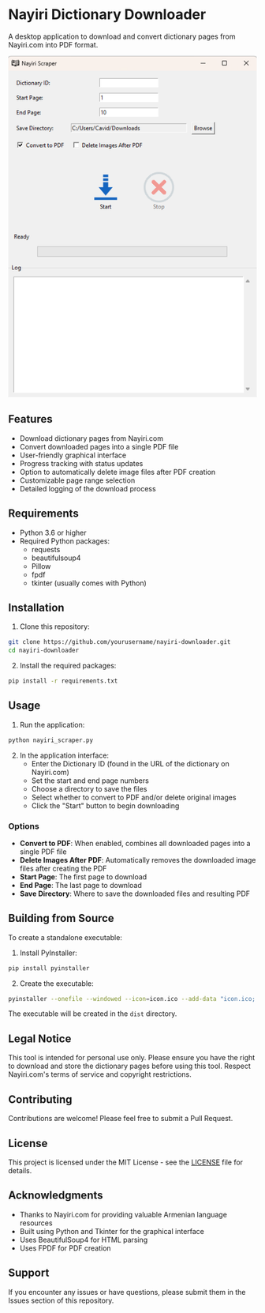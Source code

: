 # Nayiri Dictionary Downloader

A desktop application to download and convert dictionary pages from Nayiri.com into PDF format.

![Nayiri Downloader Interface](screenshot.png)

## Features

- Download dictionary pages from Nayiri.com
- Convert downloaded pages into a single PDF file
- User-friendly graphical interface
- Progress tracking with status updates
- Option to automatically delete image files after PDF creation
- Customizable page range selection
- Detailed logging of the download process

## Requirements

- Python 3.6 or higher
- Required Python packages:
  - requests
  - beautifulsoup4
  - Pillow
  - fpdf
  - tkinter (usually comes with Python)

## Installation

1. Clone this repository:
```bash
git clone https://github.com/yourusername/nayiri-downloader.git
cd nayiri-downloader
```

2. Install the required packages:
```bash
pip install -r requirements.txt
```

## Usage

1. Run the application:
```bash
python nayiri_scraper.py
```

2. In the application interface:
   - Enter the Dictionary ID (found in the URL of the dictionary on Nayiri.com)
   - Set the start and end page numbers
   - Choose a directory to save the files
   - Select whether to convert to PDF and/or delete original images
   - Click the "Start" button to begin downloading

### Options

- **Convert to PDF**: When enabled, combines all downloaded pages into a single PDF file
- **Delete Images After PDF**: Automatically removes the downloaded image files after creating the PDF
- **Start Page**: The first page to download
- **End Page**: The last page to download
- **Save Directory**: Where to save the downloaded files and resulting PDF

## Building from Source

To create a standalone executable:

1. Install PyInstaller:
```bash
pip install pyinstaller
```

2. Create the executable:
```bash
pyinstaller --onefile --windowed --icon=icon.ico --add-data "icon.ico;." --add-data "start_icon.png;." --add-data "cancel_icon.png;." nayiri_scraper.py
```

The executable will be created in the `dist` directory.

## Legal Notice

This tool is intended for personal use only. Please ensure you have the right to download and store the dictionary pages before using this tool. Respect Nayiri.com's terms of service and copyright restrictions.

## Contributing

Contributions are welcome! Please feel free to submit a Pull Request.

## License

This project is licensed under the MIT License - see the [LICENSE](LICENSE) file for details.

## Acknowledgments

- Thanks to Nayiri.com for providing valuable Armenian language resources
- Built using Python and Tkinter for the graphical interface
- Uses BeautifulSoup4 for HTML parsing
- Uses FPDF for PDF creation

## Support

If you encounter any issues or have questions, please submit them in the Issues section of this repository.